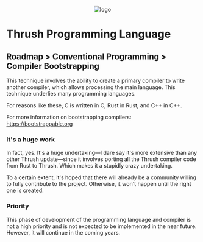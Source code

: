 <p align="center">
  <img src= "https://github.com/thrushlang/thrushc/blob/master/assets/thrushlang-v1.5.png" alt= "logo" style= "width: 2hv; height: 2hv;"> </img>
</p>

# Thrush Programming Language 

## Roadmap > Conventional Programming > Compiler Bootstrapping

This technique involves the ability to create a primary compiler to write another compiler, which allows processing the main language. This technique underlies many programming languages.

For reasons like these, C is written in C, Rust in Rust, and C++ in C++.

For more information on bootstrapping compilers: https://bootstrappable.org

### It's a huge work

In fact, yes. It's a huge undertaking—I dare say it's more extensive than any other Thrush update—since it involves porting all the Thrush compiler code from Rust to Thrush. Which makes it a stupidly crazy undertaking.

To a certain extent, it's hoped that there will already be a community willing to fully contribute to the project. Otherwise, it won't happen until the right one is created.

### Priority

This phase of development of the programming language and compiler is not a high priority and is not expected to be implemented in the near future. However, it will continue in the coming years.